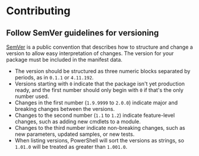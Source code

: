 ﻿# Contributing

## Follow SemVer guidelines for versioning

[SemVer](https://semver.org/) is a public convention that describes how to
structure and change a version to allow easy interpretation of changes.
The version for your package must be included in the manifest data.

- The version should be structured as three numeric blocks separated by periods,
as in `0.1.1` or `4.11.192`.
- Versions starting with `0` indicate that the package isn't yet production ready,
and the first number should only begin with `0` if that's the only number used.
- Changes in the first number (`1.9.9999` to `2.0.0`) indicate major and breaking
changes between the versions.
- Changes to the second number (`1.1` to `1.2`) indicate feature-level changes,
such as adding new cmdlets to a module.
- Changes to the third number indicate non-breaking changes, such as new parameters,
updated samples, or new tests.
- When listing versions, PowerShell will sort the versions as strings, so `1.01.0`
will be treated as greater than `1.001.0`.
